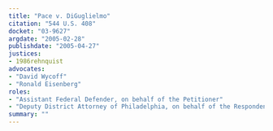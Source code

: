 ```yaml
---
title: "Pace v. DiGuglielmo"
citation: "544 U.S. 408"
docket: "03-9627"
argdate: "2005-02-28"
publishdate: "2005-04-27"
justices:
- 1986rehnquist
advocates:
- "David Wycoff"
- "Ronald Eisenberg"
roles:
- "Assistant Federal Defender, on behalf of the Petitioner"
- "Deputy District Attorney of Philadelphia, on behalf of the Respondent"
summary: ""
---
```


